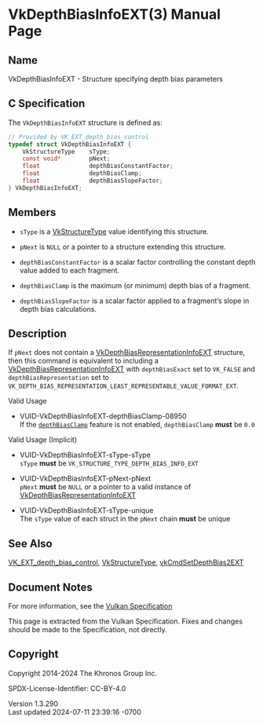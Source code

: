 # VkDepthBiasInfoEXT(3) Manual Page

## Name

VkDepthBiasInfoEXT - Structure specifying depth bias parameters



## <a href="#_c_specification" class="anchor"></a>C Specification

The `VkDepthBiasInfoEXT` structure is defined as:

``` c
// Provided by VK_EXT_depth_bias_control
typedef struct VkDepthBiasInfoEXT {
    VkStructureType    sType;
    const void*        pNext;
    float              depthBiasConstantFactor;
    float              depthBiasClamp;
    float              depthBiasSlopeFactor;
} VkDepthBiasInfoEXT;
```

## <a href="#_members" class="anchor"></a>Members

- `sType` is a [VkStructureType](https://registry.khronos.org/vulkan/specs/1.3-extensions/man/html/VkStructureType.html) value identifying
  this structure.

- `pNext` is `NULL` or a pointer to a structure extending this
  structure.

- `depthBiasConstantFactor` is a scalar factor controlling the constant
  depth value added to each fragment.

- `depthBiasClamp` is the maximum (or minimum) depth bias of a fragment.

- `depthBiasSlopeFactor` is a scalar factor applied to a fragment’s
  slope in depth bias calculations.

## <a href="#_description" class="anchor"></a>Description

If `pNext` does not contain a
[VkDepthBiasRepresentationInfoEXT](https://registry.khronos.org/vulkan/specs/1.3-extensions/man/html/VkDepthBiasRepresentationInfoEXT.html)
structure, then this command is equivalent to including a
[VkDepthBiasRepresentationInfoEXT](https://registry.khronos.org/vulkan/specs/1.3-extensions/man/html/VkDepthBiasRepresentationInfoEXT.html)
with `depthBiasExact` set to `VK_FALSE` and `depthBiasRepresentation`
set to
`VK_DEPTH_BIAS_REPRESENTATION_LEAST_REPRESENTABLE_VALUE_FORMAT_EXT`.

Valid Usage

- <a href="#VUID-VkDepthBiasInfoEXT-depthBiasClamp-08950"
  id="VUID-VkDepthBiasInfoEXT-depthBiasClamp-08950"></a>
  VUID-VkDepthBiasInfoEXT-depthBiasClamp-08950  
  If the <a
  href="https://registry.khronos.org/vulkan/specs/1.3-extensions/html/vkspec.html#features-depthBiasClamp"
  target="_blank" rel="noopener"><code>depthBiasClamp</code></a> feature
  is not enabled, `depthBiasClamp` **must** be `0.0`

Valid Usage (Implicit)

- <a href="#VUID-VkDepthBiasInfoEXT-sType-sType"
  id="VUID-VkDepthBiasInfoEXT-sType-sType"></a>
  VUID-VkDepthBiasInfoEXT-sType-sType  
  `sType` **must** be `VK_STRUCTURE_TYPE_DEPTH_BIAS_INFO_EXT`

- <a href="#VUID-VkDepthBiasInfoEXT-pNext-pNext"
  id="VUID-VkDepthBiasInfoEXT-pNext-pNext"></a>
  VUID-VkDepthBiasInfoEXT-pNext-pNext  
  `pNext` **must** be `NULL` or a pointer to a valid instance of
  [VkDepthBiasRepresentationInfoEXT](https://registry.khronos.org/vulkan/specs/1.3-extensions/man/html/VkDepthBiasRepresentationInfoEXT.html)

- <a href="#VUID-VkDepthBiasInfoEXT-sType-unique"
  id="VUID-VkDepthBiasInfoEXT-sType-unique"></a>
  VUID-VkDepthBiasInfoEXT-sType-unique  
  The `sType` value of each struct in the `pNext` chain **must** be
  unique

## <a href="#_see_also" class="anchor"></a>See Also

[VK_EXT_depth_bias_control](https://registry.khronos.org/vulkan/specs/1.3-extensions/man/html/VK_EXT_depth_bias_control.html),
[VkStructureType](https://registry.khronos.org/vulkan/specs/1.3-extensions/man/html/VkStructureType.html),
[vkCmdSetDepthBias2EXT](https://registry.khronos.org/vulkan/specs/1.3-extensions/man/html/vkCmdSetDepthBias2EXT.html)

## <a href="#_document_notes" class="anchor"></a>Document Notes

For more information, see the <a
href="https://registry.khronos.org/vulkan/specs/1.3-extensions/html/vkspec.html#VkDepthBiasInfoEXT"
target="_blank" rel="noopener">Vulkan Specification</a>

This page is extracted from the Vulkan Specification. Fixes and changes
should be made to the Specification, not directly.

## <a href="#_copyright" class="anchor"></a>Copyright

Copyright 2014-2024 The Khronos Group Inc.

SPDX-License-Identifier: CC-BY-4.0

Version 1.3.290  
Last updated 2024-07-11 23:39:16 -0700
